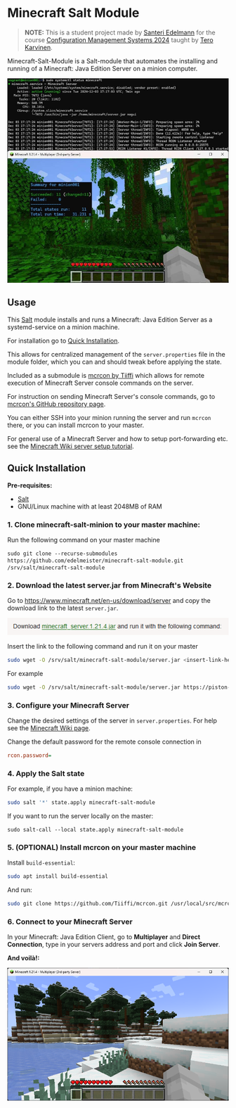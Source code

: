 # Minecraft Salt Module

> **NOTE:** This is a student project made by [Santeri Edelmann](https://github.com/edelmeister) for the course [Configuration Management Systems 2024](https://terokarvinen.com/palvelinten-hallinta/) taught by [Tero Karvinen](https://terokarvinen.com/).

Minecraft-Salt-Module is a Salt-module that automates the installing and running of a Minecraft: Java Edition Server on a minion computer.

![alt text](images/image-3.jpeg)

## Usage

This [Salt](https://docs.saltproject.io/salt/install-guide/en/latest/) module installs and runs a Minecraft: Java Edition Server as a systemd-service on a minion machine.

For installation go to [Quick Installation](#quick-installation).

This allows for centralized management of the ``server.properties`` file in the module folder, which you can and should tweak before applying the state.

Included as a submodule is [mcrcon by Tiiffi](https://github.com/Tiiffi/mcrcon) which allows for remote execution of Minecraft Server console commands on the server.

For instruction on sending Minecraft Server's console commands, go to [mcrcon's GitHub repository page](https://github.com/Tiiffi/mcrcon).

You can either SSH into your minion running the server and run ``mcrcon`` there, or you can install mcrcon to your master.

For general use of a Minecraft Server and how to setup port-forwarding etc. see the [Minecraft Wiki server setup tutorial](https://minecraft.wiki/w/Tutorial:Setting_up_a_server).

## Quick Installation

**Pre-requisites:** 
- [Salt](https://docs.saltproject.io/salt/install-guide/en/latest/)
- GNU/Linux machine with at least 2048MB of RAM

### 1. Clone minecraft-salt-minion to your master machine:

Run the following command on your master machine

```
sudo git clone --recurse-submodules https://github.com/edelmeister/minecraft-salt-module.git /srv/salt/minecraft-salt-module
```

### 2. Download the latest server.jar from Minecraft's Website

Go to https://www.minecraft.net/en-us/download/server and copy the download link to the latest ``server.jar``.

![alt text](images/image-1.png)

Insert the link to the following command and run it on your master

```bash
sudo wget -O /srv/salt/minecraft-salt-module/server.jar <insert-link-here>
```

For example

```bash
sudo wget -O /srv/salt/minecraft-salt-module/server.jar https://piston-data.mojang.com/v1/objects/4707d00eb834b446575d89a61a11b5d548d8c001/server.jar
```

### 3. Configure your Minecraft Server

Change the desired settings of the server in ``server.properties``. For help see the [Minecraft Wiki page](https://minecraft.wiki/w/Server.properties).

Change the default password for the remote console connection in

```ini
rcon.password=
```

### 4. Apply the Salt state

For example, if you have a minion machine:

```bash
sudo salt '*' state.apply minecraft-salt-module
```

If you want to run the server locally on the master:

```
sudo salt-call --local state.apply minecraft-salt-module
```

### 5. (OPTIONAL) Install mcrcon on your master machine

Install ``build-essential``:

```bash
sudo apt install build-essential
```

And run:

```bash
sudo git clone https://github.com/Tiiffi/mcrcon.git /usr/local/src/mcrcon && cd /usr/local/src/mcrcon && sudo make && sudo make install
```

### 6. Connect to your Minecraft Server

In your Minecraft: Java Edition Client, go to __Multiplayer__ and __Direct Connection__, type in your servers address and port and click __Join Server__.

__And voilà!:__

![Minecraft](images/image-2.png)
